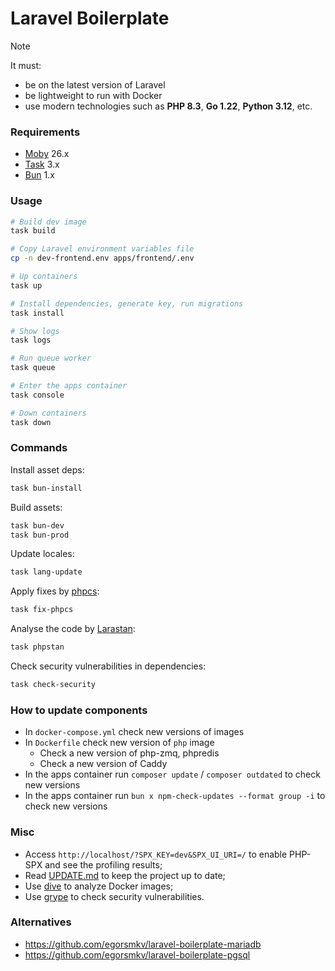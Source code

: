 # Laravel Boilerplate

> [!NOTE]
> It must:
> - be on the latest version of Laravel
> - be lightweight to run with Docker
> - use modern technologies such as **PHP 8.3**, **Go 1.22**, **Python 3.12**, etc.

### Requirements

- [Moby](https://github.com/moby/moby) 26.x
- [Task](https://taskfile.dev) 3.x
- [Bun](https://bun.sh) 1.x

### Usage

```bash
# Build dev image
task build

# Copy Laravel environment variables file
cp -n dev-frontend.env apps/frontend/.env

# Up containers
task up

# Install dependencies, generate key, run migrations
task install

# Show logs
task logs

# Run queue worker
task queue

# Enter the apps container
task console

# Down containers
task down
```

### Commands

Install asset deps:

```bash
task bun-install
```

Build assets:

```bash
task bun-dev
task bun-prod
```

Update locales:

```bash
task lang-update
```

Apply fixes by [phpcs](https://github.com/squizlabs/PHP_CodeSniffer):

```bash
task fix-phpcs
```

Analyse the code by [Larastan](https://github.com/larastan/larastan):

```bash
task phpstan
```

Check security vulnerabilities in dependencies:

```bash
task check-security
```

### How to update components

- In `docker-compose.yml` check new versions of images
- In `Dockerfile` check new version of `php` image
  - Check a new version of php-zmq, phpredis
  - Check a new version of Caddy
- In the apps container run `composer update` / `composer outdated` to check new versions
- In the apps container run `bun x npm-check-updates --format group -i` to check new versions

### Misc

- Access `http://localhost/?SPX_KEY=dev&SPX_UI_URI=/` to enable PHP-SPX and see the profiling results;
- Read [UPDATE.md](https://github.com/egorsmkv/laravel-boilerplate/blob/main/UPDATE.md) to keep the project up to date;
- Use [dive](https://github.com/wagoodman/dive) to analyze Docker images;
- Use [grype](https://github.com/anchore/grype) to check security vulnerabilities.

### Alternatives

- https://github.com/egorsmkv/laravel-boilerplate-mariadb
- https://github.com/egorsmkv/laravel-boilerplate-pgsql

